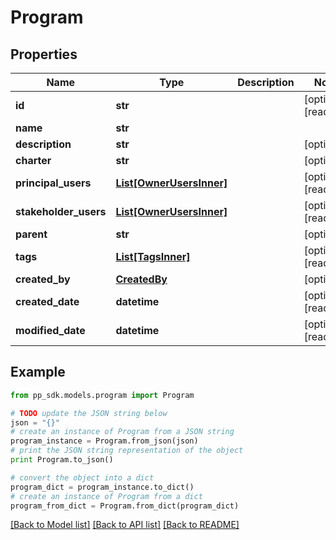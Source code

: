 # Program


## Properties
Name | Type | Description | Notes
------------ | ------------- | ------------- | -------------
**id** | **str** |  | [optional] [readonly] 
**name** | **str** |  | 
**description** | **str** |  | [optional] 
**charter** | **str** |  | [optional] 
**principal_users** | [**List[OwnerUsersInner]**](OwnerUsersInner.md) |  | [optional] [readonly] 
**stakeholder_users** | [**List[OwnerUsersInner]**](OwnerUsersInner.md) |  | [optional] [readonly] 
**parent** | **str** |  | [optional] 
**tags** | [**List[TagsInner]**](TagsInner.md) |  | [optional] [readonly] 
**created_by** | [**CreatedBy**](CreatedBy.md) |  | [optional] 
**created_date** | **datetime** |  | [optional] [readonly] 
**modified_date** | **datetime** |  | [optional] [readonly] 

## Example

```python
from pp_sdk.models.program import Program

# TODO update the JSON string below
json = "{}"
# create an instance of Program from a JSON string
program_instance = Program.from_json(json)
# print the JSON string representation of the object
print Program.to_json()

# convert the object into a dict
program_dict = program_instance.to_dict()
# create an instance of Program from a dict
program_from_dict = Program.from_dict(program_dict)
```
[[Back to Model list]](../README.md#documentation-for-models) [[Back to API list]](../README.md#documentation-for-api-endpoints) [[Back to README]](../README.md)


